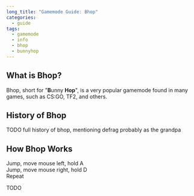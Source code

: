 ```yaml
---
long_title: "Gamemode Guide: Bhop"
categories:
  - guide
tags:
  - gamemode
  - info
  - bhop
  - bunnyhop
---
```


## What is Bhop?

Bhop, short for "**B**unny **Hop**", is a very popular gamemode found in many games, such as CS:GO, TF2, and others.

## History of Bhop

TODO full history of bhop, mentioning defrag probably as the grandpa

## How Bhop Works

Jump, move mouse left, hold A  
Jump, move mouse right, hold D  
Repeat

TODO

